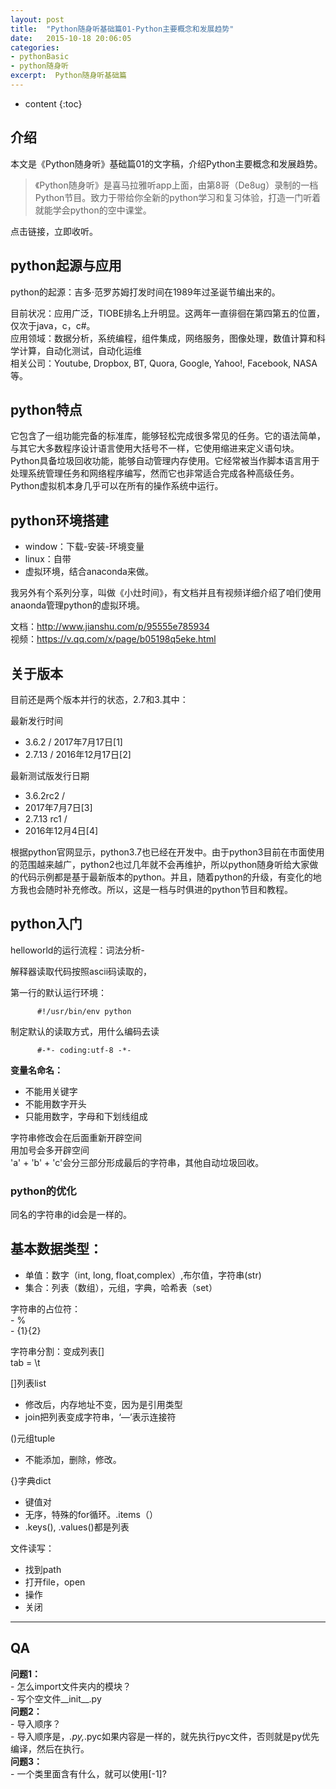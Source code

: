 ```yaml
---
layout: post
title:  "Python随身听基础篇01-Python主要概念和发展趋势"
date:   2015-10-18 20:06:05
categories:  
- pythonBasic
- python随身听
excerpt:  Python随身听基础篇
---
```


* content
 {:toc}

## 介绍

本文是《Python随身听》基础篇01的文字稿，介绍Python主要概念和发展趋势。

>《Python随身听》是喜马拉雅听app上面，由第8哥（De8ug）录制的一档Python节目。致力于带给你全新的python学习和复习体验，打造一门听着就能学会python的空中课堂。

点击链接，立即收听。



## python起源与应用

python的起源：吉多·范罗苏姆打发时间在1989年过圣诞节编出来的。  

目前状况：应用广泛，TIOBE排名上升明显。这两年一直徘徊在第四第五的位置，仅次于java，c，c#。    
应用领域：数据分析，系统编程，组件集成，网络服务，图像处理，数值计算和科学计算，自动化测试，自动化运维    
相关公司：Youtube, Dropbox, BT, Quora, Google, Yahoo!, Facebook, NASA等。

## python特点

它包含了一组功能完备的标准库，能够轻松完成很多常见的任务。它的语法简单，与其它大多数程序设计语言使用大括号不一样，它使用缩进来定义语句块。
Python具备垃圾回收功能，能够自动管理内存使用。它经常被当作脚本语言用于处理系统管理任务和网络程序编写，然而它也非常适合完成各种高级任务。Python虚拟机本身几乎可以在所有的操作系统中运行。
          
## python环境搭建

- window：下载-安装-环境变量
- linux：自带
- 虚拟环境，结合anaconda来做。

我另外有个系列分享，叫做《小灶时间》，有文档并且有视频详细介绍了咱们使用anaonda管理python的虚拟环境。

文档：http://www.jianshu.com/p/95555e785934    
视频：https://v.qq.com/x/page/b05198q5eke.html

## 关于版本

目前还是两个版本并行的状态，2.7和3.其中：

最新发行时间	    
- 3.6.2 / 2017年7月17日[1]    
- 2.7.13 / 2016年12月17日[2]

最新测试版发行日期	   
- 3.6.2rc2 /
- 2017年7月7日[3]
- 2.7.13 rc1 /
- 2016年12月4日[4]

根据python官网显示，python3.7也已经在开发中。由于python3目前在市面使用的范围越来越广，python2也过几年就不会再维护，所以python随身听给大家做的代码示例都是基于最新版本的python。并且，随着python的升级，有变化的地方我也会随时补充修改。所以，这是一档与时俱进的python节目和教程。

## python入门  
   helloworld的运行流程：词法分析-
          
   解释器读取代码按照ascii码读取的，

第一行的默认运行环境：

          #!/usr/bin/env python
          
制定默认的读取方式，用什么编码去读

          #-*- coding:utf-8 -*-

**变量名命名：**    
- 不能用关键字   
- 不能用数字开头     
- 只能用数字，字母和下划线组成           

字符串修改会在后面重新开辟空间    
用加号会多开辟空间     
'a' + 'b' + 'c'会分三部分形成最后的字符串，其他自动垃圾回收。     

### python的优化
同名的字符串的id会是一样的。    


## 基本数据类型：
   - 单值：数字（int, long, float,complex）,布尔值，字符串(str) 
   - 集合：列表（数组），元组，字典，哈希表（set）

字符串的占位符：         
     - %             
     - {1}{2}               

字符串分割：变成列表[]                 
tab = \t                  


[]列表list                 
- 修改后，内存地址不变，因为是引用类型                    
- join把列表变成字符串，‘—’表示连接符                          

()元组tuple                    
- 不能添加，删除，修改。                   

{}字典dict                   
- 键值对                      
- 无序，特殊的for循环。.items（）                           
- .keys(), .values()都是列表                            


文件读写：                    
- 找到path                     
- 打开file，open                    
- 操作                    
- 关闭                      



----------
## QA              
**问题1：**                
          - 怎么import文件夹内的模块？                       
          - 写个空文件__init__.py                          
**问题2：**                       
          - 导入顺序？                               
          - 导入顺序是，*.py,*.pyc如果内容是一样的，就先执行pyc文件，否则就是py优先编译，然后在执行。                                       
**问题3：**                                      
          - 一个类里面含有什么，就可以使用[-1]?                                      


